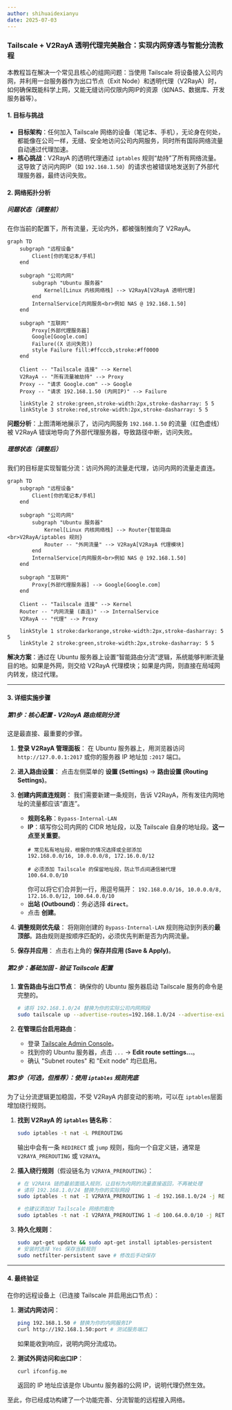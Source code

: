 ```yaml
---
author: shihuaidexianyu
date: 2025-07-03
---
```

### **Tailscale + V2RayA 透明代理完美融合：实现内网穿透与智能分流教程**

本教程旨在解决一个常见且核心的组网问题：当使用 Tailscale 将设备接入公司内网，并利用一台服务器作为出口节点（Exit Node）和透明代理（V2RayA）时，如何确保既能科学上网，又能无缝访问仅限内网IP的资源（如NAS、数据库、开发服务器等）。

#### **1. 目标与挑战**

  * **目标架构**：任何加入 Tailscale 网络的设备（笔记本、手机），无论身在何处，都能像在公司一样，无缝、安全地访问公司内网服务，同时所有国际网络流量自动通过代理加速。
  * **核心挑战**：V2RayA 的透明代理通过 `iptables` 规则“劫持”了所有网络流量。这导致了访问内网IP（如 `192.168.1.50`）的请求也被错误地发送到了外部代理服务器，最终访问失败。

#### **2. 网络拓扑分析**

##### **问题状态（调整前）**

在你当前的配置下，所有流量，无论内外，都被强制推向了 V2RayA。

```mermaid
graph TD
    subgraph "远程设备"
        Client[你的笔记本/手机]
    end

    subgraph "公司内网"
        subgraph "Ubuntu 服务器"
            Kernel[Linux 内核网络栈] --> V2RayA[V2RayA 透明代理]
        end
        InternalService[内网服务<br>例如 NAS @ 192.168.1.50]
    end

    subgraph "互联网"
        Proxy[外部代理服务器]
        Google[Google.com]
        Failure((X 访问失败))
        style Failure fill:#ffcccb,stroke:#ff0000
    end

    Client -- "Tailscale 连接" --> Kernel
    V2RayA -- "所有流量被劫持" --> Proxy
    Proxy -- "请求 Google.com" --> Google
    Proxy -- "请求 192.168.1.50 (内网IP)" --> Failure

    linkStyle 2 stroke:green,stroke-width:2px,stroke-dasharray: 5 5
    linkStyle 3 stroke:red,stroke-width:2px,stroke-dasharray: 5 5
```

**问题分析**：上图清晰地展示了，访问内网服务 `192.168.1.50` 的流量（红色虚线）被 V2RayA 错误地导向了外部代理服务器，导致路径中断，访问失败。

##### **理想状态（调整后）**

我们的目标是实现智能分流：访问外网的流量走代理，访问内网的流量走直连。

```mermaid
graph TD
    subgraph "远程设备"
        Client[你的笔记本/手机]
    end

    subgraph "公司内网"
        subgraph "Ubuntu 服务器"
            Kernel[Linux 内核网络栈] --> Router{智能路由<br>V2RayA/iptables 规则}
            Router -- "外网流量" --> V2RayA[V2RayA 代理模块]
        end
        InternalService[内网服务<br>例如 NAS @ 192.168.1.50]
    end

    subgraph "互联网"
        Proxy[外部代理服务器] --> Google[Google.com]
    end

    Client -- "Tailscale 连接" --> Kernel
    Router -- "内网流量 (直连)" --> InternalService
    V2RayA -- "代理" --> Proxy

    linkStyle 1 stroke:darkorange,stroke-width:2px,stroke-dasharray: 5 5
    linkStyle 2 stroke:green,stroke-width:2px,stroke-dasharray: 5 5
```

**解决方案**：通过在 Ubuntu 服务器上设置“智能路由分流”逻辑，系统能够判断流量目的地。如果是外网，则交给 V2RayA 代理模块；如果是内网，则直接在局域网内转发，绕过代理。

-----

#### **3. 详细实施步骤**

##### **第1步：核心配置 - V2RayA 路由规则分流**

这是最直接、最重要的步骤。

1.  **登录 V2RayA 管理面板**：
    在 Ubuntu 服务器上，用浏览器访问 `http://127.0.0.1:2017` 或你的服务器 IP 地址加 `:2017` 端口。

2.  **进入路由设置**：
    点击左侧菜单的 **设置 (Settings)** -\> **路由设置 (Routing Settings)**。

3.  **创建内网直连规则**：
    我们需要新建一条规则，告诉 V2RayA，所有发往内网地址的流量都应该“直连”。

      * **规则名称**：`Bypass-Internal-LAN`
      * **IP**：填写你公司内网的 CIDR 地址段，以及 Tailscale 自身的地址段。**这一点至关重要**。
        ```
        # 常见私有地址段，根据你的情况选择或全部添加
        192.168.0.0/16, 10.0.0.0/8, 172.16.0.0/12
        
        # 必须添加 Tailscale 的保留地址段，防止节点间通信被代理
        100.64.0.0/10
        ```
        你可以将它们合并到一行，用逗号隔开：
        `192.168.0.0/16, 10.0.0.0/8, 172.16.0.0/12, 100.64.0.0/10`
      * **出站 (Outbound)**：务必选择 **`direct`**。
      * 点击 **创建**。

4.  **调整规则优先级**：
    将刚刚创建的 `Bypass-Internal-LAN` 规则拖动到列表的**最顶部**。路由规则是按顺序匹配的，必须优先判断是否为内网流量。

5.  **保存并应用**：
    点击右上角的 **保存并应用 (Save & Apply)**。

##### **第2步：基础加固 - 验证 Tailscale 配置**

1.  **宣告路由与出口节点**：
    确保你的 Ubuntu 服务器启动 Tailscale 服务的命令是完整的。

    ```bash
    # 请将 192.168.1.0/24 替换为你的实际公司内网网段
    sudo tailscale up --advertise-routes=192.168.1.0/24 --advertise-exit-node
    ```

2.  **在管理后台启用路由**：

      * 登录 [Tailscale Admin Console](https://login.tailscale.com/admin/machines)。
      * 找到你的 Ubuntu 服务器，点击 `...` -\> **Edit route settings...**。
      * 确认 "Subnet routes" 和 "Exit node" 均已启用。

##### **第3步（可选，但推荐）：使用 `iptables` 规则兜底**

为了让分流逻辑更加稳固，不受 V2RayA 内部变动的影响，可以在 `iptables`层面增加绕行规则。

1.  **找到 V2RayA 的 `iptables` 链名称**：

    ```bash
    sudo iptables -t nat -L PREROUTING
    ```

    输出中会有一条 `REDIRECT` 或 `jump` 规则，指向一个自定义链，通常是 `V2RAYA_PREROUTING` 或 `V2RAYA`。

2.  **插入绕行规则**（假设链名为 `V2RAYA_PREROUTING`）：

    ```bash
    # 在 V2RAYA 链的最前面插入规则，让目标为内网的流量直接返回，不再被处理
    # 请将 192.168.1.0/24 替换为你的实际网段
    sudo iptables -t nat -I V2RAYA_PREROUTING 1 -d 192.168.1.0/24 -j RETURN

    # 也建议添加对 Tailscale 网络的豁免
    sudo iptables -t nat -I V2RAYA_PREROUTING 1 -d 100.64.0.0/10 -j RETURN
    ```

3.  **持久化规则**：

    ```bash
    sudo apt-get update && sudo apt-get install iptables-persistent
    # 安装时选择 Yes 保存当前规则
    sudo netfilter-persistent save # 修改后手动保存
    ```

-----

#### **4. 最终验证**

在你的远程设备上（已连接 Tailscale 并启用出口节点）：

1.  **测试内网访问**：

    ```bash
    ping 192.168.1.50 # 替换为你的内网服务IP
    curl http://192.168.1.50:port # 测试服务端口
    ```

    如果能收到响应，说明内网分流成功。

2.  **测试外网访问和出口IP**：

    ```bash
    curl ifconfig.me
    ```

    返回的 IP 地址应该是你 Ubuntu 服务器的公网 IP，说明代理仍然生效。

至此，你已经成功构建了一个功能完善、分流智能的远程接入网络。